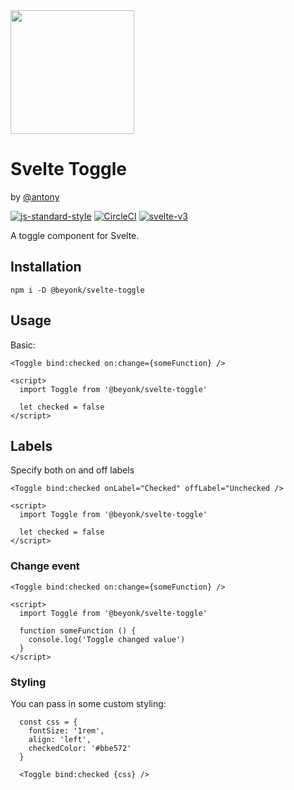 <a href="https://beyonk.com">
  <img src="https://user-images.githubusercontent.com/218949/144224348-1b3a20d5-d68e-4a7a-b6ac-6946f19f4a86.png" width="198" />
</a>


# Svelte Toggle

by [@antony](https://github.com/antony)

[![js-standard-style](https://img.shields.io/badge/code%20style-standard-brightgreen.svg)](http://standardjs.com) [![CircleCI](https://circleci.com/gh/beyonk-adventures/svelte-toggle.svg?style=shield)](https://circleci.com/gh/beyonk-adventures/svelte-toggle) [![svelte-v3](https://img.shields.io/badge/svelte-v3-blueviolet.svg)](https://svelte.dev)

A toggle component for Svelte.

## Installation

`npm i -D @beyonk/svelte-toggle`

## Usage

Basic:

```
<Toggle bind:checked on:change={someFunction} />

<script>
  import Toggle from '@beyonk/svelte-toggle'

  let checked = false
</script>
```

## Labels

Specify both on and off labels

```
<Toggle bind:checked onLabel="Checked" offLabel="Unchecked />

<script>
  import Toggle from '@beyonk/svelte-toggle'

  let checked = false
</script>
```

### Change event

```
<Toggle bind:checked on:change={someFunction} />

<script>
  import Toggle from '@beyonk/svelte-toggle'

  function someFunction () {
    console.log('Toggle changed value')
  }
</script>
```

### Styling

You can pass in some custom styling:


```
  const css = {
    fontSize: '1rem',
    align: 'left',
    checkedColor: '#bbe572'
  }

  <Toggle bind:checked {css} />
```
